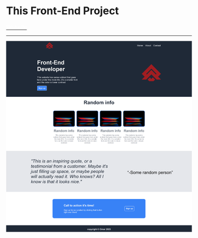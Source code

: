 # This Front-End Project

[<span style="text-decoration: none; color: white; font-style: italic; font-weight: bold;">Website</span>](https://pop2323.github.io/Front-End_Project_1/)

---

![Website-screenshoot](./imgs/Screenshot2.png)
